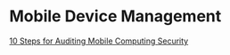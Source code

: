 # Mobile Device Management
[10 Steps for Auditing Mobile Computing Security](https://esj.com/Articles/2011/04/12/IT-Auditing-Mobile-Security.aspx?Page=1)
